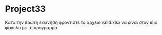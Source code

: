 # Project33
Κατα την πρωτη εκκινηση φροντιστε τo αρχειο valid.xlsx να ειναι στον ιδιο φακελο με το προγραμμα.
